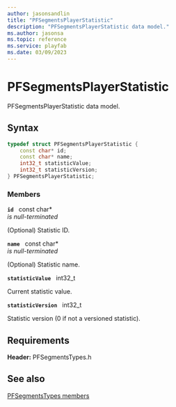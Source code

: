 ```yaml
---
author: jasonsandlin
title: "PFSegmentsPlayerStatistic"
description: "PFSegmentsPlayerStatistic data model."
ms.author: jasonsa
ms.topic: reference
ms.service: playfab
ms.date: 03/09/2023
---
```


# PFSegmentsPlayerStatistic  

PFSegmentsPlayerStatistic data model.  

## Syntax  
  
```cpp
typedef struct PFSegmentsPlayerStatistic {  
    const char* id;  
    const char* name;  
    int32_t statisticValue;  
    int32_t statisticVersion;  
} PFSegmentsPlayerStatistic;  
```
  
### Members  
  
**`id`** &nbsp; const char*  
*is null-terminated*  
  
(Optional) Statistic ID.
  
**`name`** &nbsp; const char*  
*is null-terminated*  
  
(Optional) Statistic name.
  
**`statisticValue`** &nbsp; int32_t  
  
Current statistic value.
  
**`statisticVersion`** &nbsp; int32_t  
  
Statistic version (0 if not a versioned statistic).
  
  
## Requirements  
  
**Header:** PFSegmentsTypes.h
  
## See also  
[PFSegmentsTypes members](../pfsegmentstypes_members.md)  

  
  
